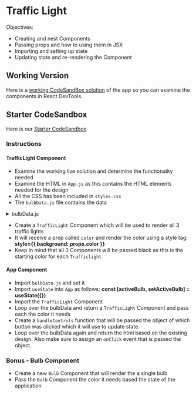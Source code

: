 # Traffic Light

Objectives:

- Creating and nest Components
- Passing props and how to using them in JSX
- Importing and setting up state
- Updating state and re-rendering the Component

## Working Version

Here is a [working CodeSandBox solution](https://zhtbi.csb.app/) of the app so you can examine the components in React DevTools.

## Starter CodeSandbox

Here is our [Starter CodeSandbox](https://codesandbox.io/s/traffic-light-single-app-component-starter-pqrpw)

### Instructions


#### TrafficLight Component

- Examine the working live solution and determine the functionality needed
- Examine the HTML in `App.js` as this contains the HTML elements needed for the design 
- All the CSS has been included in `styles.css`
- The `bulbData.js` file contains the data 
  
<details><summary>bulbData.js</summary>

```javascript
export default [
  {id: 'stop', name:'Stop', color: 'red'},
  {id: 'slow', name: 'Slow', color: 'yellow'},
  {id: 'go', name: 'Go', color: 'green'},
]
```
</details>

- Create a `TrafficLight` Component which will be used to render all 3 traffic lights
- It will receive a prop called `color` and render the color using a style tag: **style={{ background: props.color }}**
- Keep in mind that all 3 Components will be passed black as this is the starting color for each `Trafficlight`

#### App Component

- Import `bulbData.js` and set it 
- Import `useState` into `App` as follows: **const [activeBulb, setActiveBulb] = useState({})**
- Import the `TrafficLight` Component
- Loop over the bulbData and return a `TrafficLight` Component and pass each the color it needs
- Create a `handleControls` function that will be passed the object of which button was clicked which it will use to update state.
- Loop over the bulbData again and return the html based on the existing design.  Also make sure to assign an `onClick` event that is passed the object. 

### Bonus - Bulb Component

- Create a new `Bulb` Component that will render the a single bulb
- Pass the `Bulb` Component the color it needs based the state of the application
  